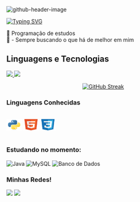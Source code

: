 ![github-header-image](https://github.com/Vinicius-Eira/Vinicius-Eira/assets/161368325/2e678480-a9bf-42da-b1cf-ca2cad12bac0)

[![Typing SVG](https://readme-typing-svg.demolab.com?font=Fira+Code&size=30&pause=1000&color=3D14FF&center=verdadeiro&vCenter=verdadeiro&repeat=falso&random=falso&width=500&lines=Hey+Devs!+My+name's+Vin%C3%ADcius+;and+welcome+to+my+profile+%F0%9F%90%8D)](https://git.io/typing-svg)

🐍 Programação de estudos <br>
🧠 - Sempre buscando o que há de melhor em mim

## Linguagens e Tecnologias
 <div>
   <a href="https://github.com/Vinicius-Eira">
   <img height="180em" src="https://github-readme-stats.vercel.app/api?username=Vinicius-Eira&show_icons=true&theme=dark&include_all_commits=true&count_private=true"/>
   <img height="180em" src="https://github-readme-stats.vercel.app/api/top-langs/?username=Vinicius-Eira&layout=compact&langs_count=6&theme=dark"/>
</div>

<div align="center">
 
[![GitHub Streak](https://streak-stats.demolab.com?user=Vin%C3%ADcius-Eira&theme=shadow-red&locale=pt_BR)](https://git.io/streak-stats)

</div>

### Linguagens Conhecidas
    
<div style="display: inline_block"><br>
  <img align="center" alt="Python" height="30" width="40" src="https://raw.githubusercontent.com/devicons/devicon/master/icons/python/python-original.svg">
    <img align="center" alt="HTML" height="30" width="40" src="https://raw.githubusercontent.com/devicons/devicon/master/icons/html5/html5-original.svg">
  <img align="center" alt="CSS" height="30" width="40" src="https://raw.githubusercontent.com/devicons/devicon/master/icons/css3/css3-original.svg">
</div> <br>


### Estudando no momento:

<div style="display: inline_block">
  <img align="center" alt="Java" height="30" width="40" src="https://cdn.jsdelivr.net/gh/devicons/devicon/icons/java/java-original.svg">
  <img align="center" alt="MySQL" height="30" width="40" src="https://cdn.jsdelivr.net/gh/devicons/devicon/icons/mysql/mysql-original.svg">
  <img align="center" alt="Banco de Dados" height="30" width="40" src="https://cdn.jsdelivr.net/gh/devicons/devicon/icons/postgresql/postgresql-original.svg">
</div> 


 
### Minhas Redes!
 
<div> 
   <a href="mailto:viniciusantos.eira@gmail.com" target="_blank"><img src="https://img.shields.io/badge/-📧%20Gmail-%23333?style=for-the-badge&logo=gmail&logoColor=white"></a>
   <a href="https://www.linkedin.com/in/vinícius-eira/" target="_blank"><img src="https://img.shields.io/badge/-🔗%20LinkedIn-%230077B5?style=for-the-badge&logo=linkedin&logoColor=white"></a>
</div>


